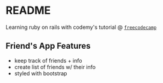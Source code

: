 # README

Learning ruby on rails with codemy's tutorial @ [`freecodecamp`](#https://www.youtube.com/watch?v=fmyvWz5TUWg&t=3803s)
## Friend's App Features
- keep track of friends + info
- create list of friends w/ their info
- styled with bootstrap

